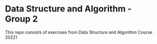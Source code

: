 # Data Structure and Algorithm - Group 2

This repo consists of exercises from Data Structure and Algorithm Course 20221